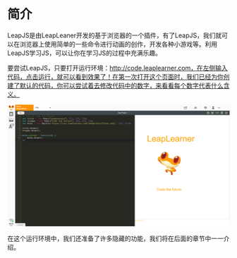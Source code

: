 # 简介

LeapJS是由LeapLeaner开发的基于浏览器的一个插件，有了LeapJS，我们就可以在浏览器上使用简单的一些命令进行动画的创作，开发各种小游戏等。利用LeapJS学习JS，可以让你在学习JS的过程中充满乐趣。

要尝试LeapJS，只要打开运行环境：http://code.leaplearner.com，在左侧输入代码，点击运行，就可以看到效果了！在第一次打开这个页面时，我们已经为你创建了默认的代码，你可以尝试着去修改代码中的数字，来看看每个数字代表什么含义。

![newProject](../images/2018/newProject.png)

在这个运行环境中，我们还准备了许多隐藏的功能，我们将在后面的章节中一一介绍。
